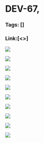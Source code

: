 # DEV-67,
### Tags: []
### Link:[<>]

![](../images/DEV-67/DEV-67-A1.png)

![](../images/DEV-67/DEV-67-A2.png)

![](../images/DEV-67/DEV-67-A3.png)

![](../images/DEV-67/DEV-67-A4.png)

![](../images/DEV-67/DEV-67-A5.png)

![](../images/DEV-67/DEV-67-A6.png)

![](../images/DEV-67/DEV-67-A7.png)

![](../images/DEV-67/DEV-67-A8.png)

![](../images/DEV-67/DEV-67-A9.png)

![](../images/DEV-67/DEV-67-A10.png)

